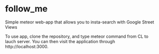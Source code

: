 # follow_me
Simple meteor web-app that allows you to insta-search with Google Street Views

To use app, clone the repository, and type meteor command from CL to lauch server.
You can then visit the application through http://localhost:3000.
